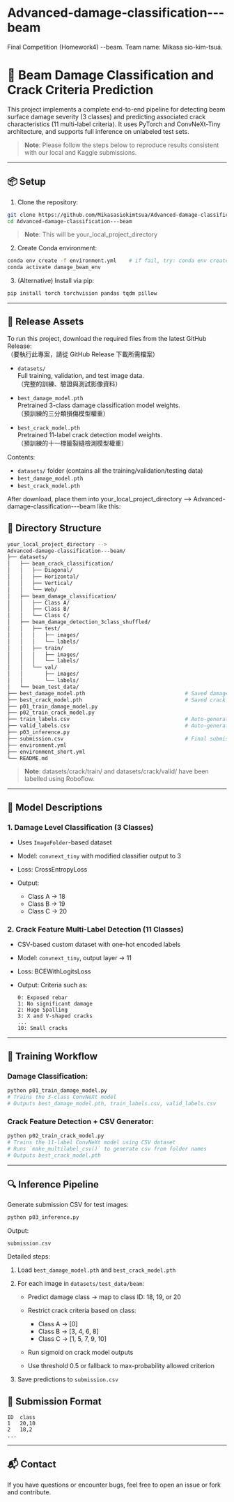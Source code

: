# Advanced-damage-classification---beam
Final Competition (Homework4) --beam.      Team name: Mikasa sio-kim-tsuá.

# 🦾 Beam Damage Classification and Crack Criteria Prediction

This project implements a complete end-to-end pipeline for detecting beam surface damage severity (3 classes) and predicting associated crack characteristics (11 multi-label criteria). It uses PyTorch and ConvNeXt-Tiny architecture, and supports full inference on unlabeled test sets.

> **Note**: Please follow the steps below to reproduce results consistent with our local and Kaggle submissions.

---

## 📦 Setup

1. Clone the repository:

```bash
git clone https://github.com/Mikasasiokimtsua/Advanced-damage-classification---beam.git
cd Advanced-damage-classification---beam
```

> **Note**: This will be your\_local\_project\_directory

2. Create Conda environment:

```bash
conda env create -f environment.yml    # if fail, try: conda env create -f environment_short.yml or environment_detail.yml instead.
conda activate damage_beam_env
```

3. (Alternative) Install via pip:

```bash
pip install torch torchvision pandas tqdm pillow
```

---

## 🔗 Release Assets

To run this project, download the required files from the latest GitHub Release:  
（要執行此專案，請從 GitHub Release 下載所需檔案）

- `datasets/`  
  Full training, validation, and test image data.  
  （完整的訓練、驗證與測試影像資料）

- `best_damage_model.pth`  
  Pretrained 3-class damage classification model weights.  
  （預訓練的三分類損傷模型權重）

- `best_crack_model.pth`  
  Pretrained 11-label crack detection model weights.  
  （預訓練的十一標籤裂縫檢測模型權重）

Contents:

* `datasets/` folder (contains all the training/validation/testing data)
* `best_damage_model.pth`
* `best_crack_model.pth`

After download, place them into your\_local\_project\_directory --> Advanced-damage-classification---beam like this:

## 📁 Directory Structure

```bash
your_local_project_directory -->
Advanced-damage-classification---beam/
├── datasets/
│   ├── beam_crack_classification/
│   │   ├── Diagonal/
│   │   ├── Horizontal/
│   │   ├── Vertical/
│   │   └── Web/
│   ├── beam_damage_classification/
│   │   ├── Class A/
│   │   ├── Class B/
│   │   └── Class C/
│   ├── beam_damage_detection_3class_shuffled/
│   │   ├── test/
│   │   │   ├── images/
│   │   │   └── labels/
│   │   ├── train/
│   │   │   ├── images/
│   │   │   └── labels/
│   │   └── val/
│   │       ├── images/
│   │       └── labels/
│   └── beam_test_data/
├── best_damage_model.pth                                # Saved damage classification model
├── best_crack_model.pth                                 # Saved crack multi-label model
├── p01_train_damage_model.py
├── p02_train_crack_model.py
├── train_labels.csv                                     # Auto-generated from crack/train
├── valid_labels.csv                                     # Auto-generated from crack/valid
├── p03_inference.py
├── submission.csv                                       # Final submission (ID, class, criteria)
├── environment.yml
├── environment_short.yml
└── README.md
```

> **Note**: datasets/crack/train/ and datasets/crack/valid/ have been labelled using Roboflow.

---

## 🧠 Model Descriptions

### 1. Damage Level Classification (3 Classes)

* Uses `ImageFolder`-based dataset
* Model: `convnext_tiny` with modified classifier output to 3
* Loss: CrossEntropyLoss
* Output:

  * Class A → 18
  * Class B → 19
  * Class C → 20

### 2. Crack Feature Multi-Label Detection (11 Classes)

* CSV-based custom dataset with one-hot encoded labels
* Model: `convnext_tiny`, output layer → 11
* Loss: BCEWithLogitsLoss
* Output: Criteria such as:

  ```
  0: Exposed rebar
  1: No significant damage
  2: Huge Spalling
  3: X and V-shaped cracks
  ...
  10: Small cracks
  ```

---

## 🚀 Training Workflow

### Damage Classification:

```bash
python p01_train_damage_model.py
# Trains the 3-class ConvNeXt model
# Outputs best_damage_model.pth, train_labels.csv, valid_labels.csv
```

### Crack Feature Detection + CSV Generator:

```bash
python p02_train_crack_model.py
# Trains the 11-label ConvNeXt model using CSV dataset
# Runs `make_multilabel_csv()` to generate csv from folder names
# Outputs best_crack_model.pth
```

---

## 🔍 Inference Pipeline

Generate submission CSV for test images:

```bash
python p03_inference.py
```

Output:

```
submission.csv
```

Detailed steps:

1. Load `best_damage_model.pth` and `best_crack_model.pth`
2. For each image in `datasets/test_data/beam`:

   * Predict damage class → map to class ID: 18, 19, or 20
   * Restrict crack criteria based on class:

     * Class A → \[0]
     * Class B → \[3, 4, 6, 8]
     * Class C → \[1, 5, 7, 9, 10]
   * Run sigmoid on crack model outputs
   * Use threshold 0.5 or fallback to max-probability allowed criterion
3. Save predictions to `submission.csv`

## 📑 Submission Format

```
ID	class
1	20,10
2	18,2
...
```

---

## 📬 Contact

If you have questions or encounter bugs, feel free to open an issue or fork and contribute.

